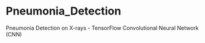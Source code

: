# Pneumonia_Detection

Pneumonia Detection on X-rays - TensorFlow Convolutional Neural Network (CNN)
